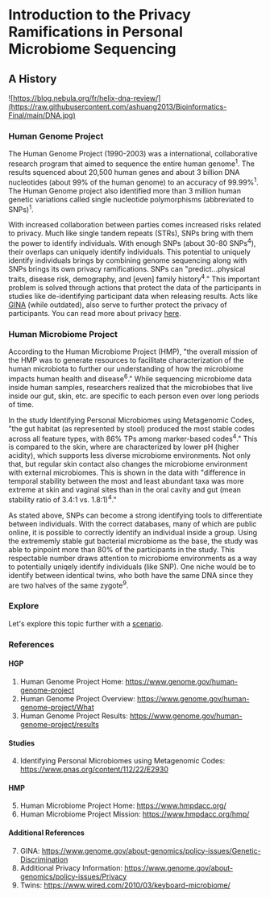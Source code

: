 # Introduction to the Privacy Ramifications in Personal Microbiome Sequencing

## A History
![https://blog.nebula.org/fr/helix-dna-review/](https://raw.githubusercontent.com/ashuang2013/Bioinformatics-Final/main/DNA.jpg) <br/>

### Human Genome Project
The Human Genome Project (1990-2003) was a international, collaborative research program that aimed to sequence the entire human genome<sup>1</sup>. The results squenced about 20,500 human genes and about 3 billion DNA nucleotides (about 99% of the human genome) to an accuracy of 99.99%<sup>1</sup>. The Human Genome project also identified more than 3 million human genetic variations called single nucleotide polymorphisms (abbreviated to SNPs)<sup>1</sup>. <br/>

With increased collaboration between parties comes increased risks related to privacy. Much like single tandem repeats (STRs), SNPs bring with them the power to identify individuals. With enough SNPs (about 30-80 SNPs<sup>4</sup>), their overlaps can uniquely identify individuals. This potential to uniquely identify individuals brings by combining genome sequencing along with SNPs brings its own privacy ramifications. SNPs can "predict...physical traits, disease risk, demography, and [even] family history<sup>4</sup>." This important problem is solved through actions that protect the data of the participants in studies like de-identifying participant data when releasing results. Acts like [GINA](https://www.genome.gov/about-genomics/policy-issues/Genetic-Discrimination) (while outdated), also serve to further protect the privacy of participants. You can read more about privacy [here](https://www.genome.gov/about-genomics/policy-issues/Privacy).

### Human Microbiome Project
According to the Human Microbiome Project (HMP), "the overall mission of the HMP was to generate resources to facilitate characterization of the human microbiota to further our understanding of how the microbiome impacts human health and disease<sup>6</sup>." While sequencing microbiome data inside human samples, researchers realized that the microbiobes that live inside our gut, skin, etc. are specific to each person even over long periods of time. 

In the study Identifying Personal Microbiomes using Metagenomic Codes, "the gut habitat (as represented by stool) produced the most stable codes across all feature types, with 86% TPs among marker-based codes<sup>4</sup>." This is compared to the skin, where are characterized by lower pH (higher acidity), which supports less diverse microbiome environments. Not only that, but regular skin contact also changes the microbiome environment with external microbiomes. This is shown in the data with "difference in temporal stability between the most and least abundant taxa was more extreme at skin and vaginal sites than in the oral cavity and gut (mean stability ratio of 3.4:1 vs. 1.8:1)<sup>4</sup>."

As stated above, SNPs can become a strong identifying tools to differentiate between individuals. With the correct databases, many of which are public online, it is possible to correctly identify an individual inside a group. Using the extrememly stable gut bacterial microbiome as the base, the study was able to pinpoint more than 80% of the participants in the study. This respectable number draws attention to microbiome environments as a way to potentially uniqely identify individuals (like SNP). One niche would be to identify between identical twins, who both have the same DNA since they are two halves of the same zygote<sup>9</sup>.
### Explore
Let's explore this topic further with a [scenario](https://ashuang2013.github.io/Bioinformatics-Final/SetUpScenario).

### References
#### HGP
1. Human Genome Project Home:     https://www.genome.gov/human-genome-project <br/>
2. Human Genome Project Overview: https://www.genome.gov/human-genome-project/What <br/>
3. Human Genome Project Results:  https://www.genome.gov/human-genome-project/results

#### Studies
4. Identifying Personal Microbiomes using Metagenomic Codes: https://www.pnas.org/content/112/22/E2930

#### HMP
5. Human Microbiome Project Home: https://www.hmpdacc.org/ <br/>
6. Human Microbiome Project Mission: https://www.hmpdacc.org/hmp/

#### Additional References
7. GINA: https://www.genome.gov/about-genomics/policy-issues/Genetic-Discrimination <br/>
8. Additional Privacy Information: https://www.genome.gov/about-genomics/policy-issues/Privacy
9. Twins: https://www.wired.com/2010/03/keyboard-microbiome/
